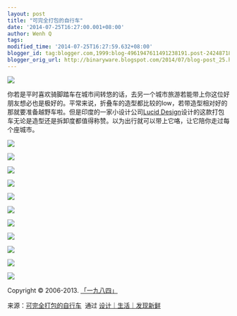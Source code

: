 ```yaml
---
layout: post
title: "可完全打包的自行车"
date: '2014-07-25T16:27:00.001+08:00'
author: Wenh Q
tags:
modified_time: '2014-07-25T16:27:59.632+08:00'
blogger_id: tag:blogger.com,1999:blog-4961947611491238191.post-2424871813754057429
blogger_orig_url: http://binaryware.blogspot.com/2014/07/blog-post_25.html
---
```


![](https://images-blogger-opensocial.googleusercontent.com/gadgets/proxy?url=http%3A%2F%2Fsince1984.qiniudn.com%2Fwp-content%2Fuploads%2F2014%2F07%2FLucidDesign01.jpg&container=blogger&gadget=a&rewriteMime=image%2F*)



你若是平时喜欢骑脚踏车在城市间转悠的话，去另一个城市旅游若能带上你这位好朋友想必也是极好的。平常来说，折叠车的造型都比较的low，若带造型相对好的那就要准备越野车啦。但是印度的一家小设计公司[Lucid
Design](http://www.lucid.co.in/)设计的这款打包车无论是造型还是拆卸度都值得称赞。以为出行就可以带上它咯，让它陪你走过每个座城市。







![](https://images-blogger-opensocial.googleusercontent.com/gadgets/proxy?url=http%3A%2F%2Fsince1984.qiniudn.com%2Fwp-content%2Fuploads%2F2014%2F07%2FLucidDesign02.jpg&container=blogger&gadget=a&rewriteMime=image%2F*)



![](https://images-blogger-opensocial.googleusercontent.com/gadgets/proxy?url=http%3A%2F%2Fsince1984.qiniudn.com%2Fwp-content%2Fuploads%2F2014%2F07%2FLucidDesign03.jpg&container=blogger&gadget=a&rewriteMime=image%2F*)



![](https://images-blogger-opensocial.googleusercontent.com/gadgets/proxy?url=http%3A%2F%2Fsince1984.qiniudn.com%2Fwp-content%2Fuploads%2F2014%2F07%2FLucidDesign04.jpg&container=blogger&gadget=a&rewriteMime=image%2F*)



![](https://images-blogger-opensocial.googleusercontent.com/gadgets/proxy?url=http%3A%2F%2Fsince1984.qiniudn.com%2Fwp-content%2Fuploads%2F2014%2F07%2FLucidDesign04650x365.png&container=blogger&gadget=a&rewriteMime=image%2F*)



![](https://images-blogger-opensocial.googleusercontent.com/gadgets/proxy?url=http%3A%2F%2Fsince1984.qiniudn.com%2Fwp-content%2Fuploads%2F2014%2F07%2FLucidDesign05.jpg&container=blogger&gadget=a&rewriteMime=image%2F*)



![](https://images-blogger-opensocial.googleusercontent.com/gadgets/proxy?url=http%3A%2F%2Fsince1984.qiniudn.com%2Fwp-content%2Fuploads%2F2014%2F07%2FLucidDesign06.jpg&container=blogger&gadget=a&rewriteMime=image%2F*)



![](https://images-blogger-opensocial.googleusercontent.com/gadgets/proxy?url=http%3A%2F%2Fsince1984.qiniudn.com%2Fwp-content%2Fuploads%2F2014%2F07%2FLucidDesign07.jpg&container=blogger&gadget=a&rewriteMime=image%2F*)



![](https://images-blogger-opensocial.googleusercontent.com/gadgets/proxy?url=http%3A%2F%2Fsince1984.qiniudn.com%2Fwp-content%2Fuploads%2F2014%2F07%2FLucidDesign08.jpg&container=blogger&gadget=a&rewriteMime=image%2F*)



![](https://images-blogger-opensocial.googleusercontent.com/gadgets/proxy?url=http%3A%2F%2Fsince1984.qiniudn.com%2Fwp-content%2Fuploads%2F2014%2F07%2FLucidDesign09.jpg&container=blogger&gadget=a&rewriteMime=image%2F*)



![](https://images-blogger-opensocial.googleusercontent.com/gadgets/proxy?url=http%3A%2F%2Fsince1984.qiniudn.com%2Fwp-content%2Fuploads%2F2014%2F07%2FLucidDesign10.jpg&container=blogger&gadget=a&rewriteMime=image%2F*)



![](https://images-blogger-opensocial.googleusercontent.com/gadgets/proxy?url=http%3A%2F%2Fsince1984.qiniudn.com%2Fwp-content%2Fuploads%2F2014%2F07%2FLucidDesign11.jpg&container=blogger&gadget=a&rewriteMime=image%2F*)



Copyright © 2006-2013. [「一九八四」](http://since1984.cn/)


来源：[可完全打包的自行车](http://since1984.cn/post/2014-07-18/bike-in-a-bag)  通过 [设计｜生活｜发现新鲜](http://since1984.cn/)
